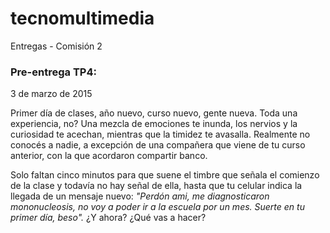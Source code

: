 # tecnomultimedia
Entregas - Comisión 2
### Pre-entrega TP4:

3 de marzo de 2015 

Primer día de clases, año nuevo, curso nuevo, gente nueva. Toda una experiencia, no? Una mezcla de emociones te inunda, los nervios y la curiosidad te acechan, mientras que la timidez te avasalla. Realmente no conocés a nadie, a excepción de una compañera que viene de tu curso anterior, con la que acordaron compartir banco.

Solo faltan cinco minutos para que suene el timbre que señala el comienzo de la clase y todavía no hay señal de ella, hasta que tu celular indica la llegada de un mensaje nuevo: *"Perdón ami, me diagnosticaron mononucleosis, no voy a poder ir a la escuela por un mes. Suerte en tu primer día, beso".*  ¿Y ahora? ¿Qué vas a hacer?
